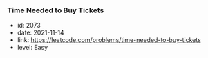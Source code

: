 ### Time Needed to Buy Tickets

* id: 2073
* date: 2021-11-14
* link: https://leetcode.com/problems/time-needed-to-buy-tickets
* level: Easy
